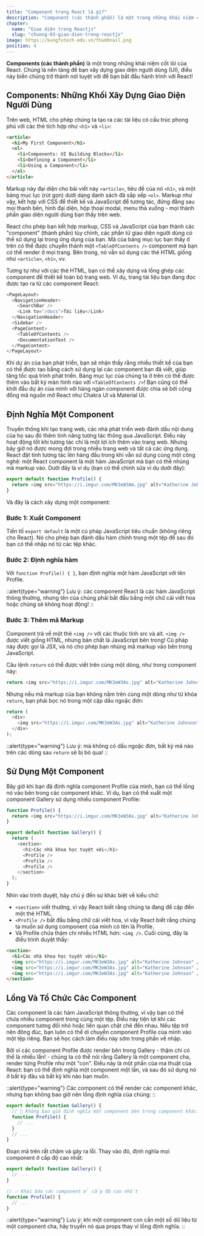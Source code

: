 ```yaml
---
title: "Component trong React là gì?"
description: "Component (các thành phần) là một trong những khái niệm cốt lõi của React. Chúng là nền tảng để bạn xây dựng giao diện người dùng (UI), điều này biến chúng trở thành nơi tuyệt vời để bạn bắt đầu hành trình với React!"
chapter:
  name: "Giao diện trong Reactjs"
  slug: "chuong-03-giao-dien-trong-reactjs"
image: https://kungfutech.edu.vn/thumbnail.png
position: 4
---
```


**Components (các thành phần)** là một trong những khái niệm cốt lõi của React. Chúng là nền tảng để bạn xây dựng giao diện người dùng (UI), điều này biến chúng trở thành nơi tuyệt vời để bạn bắt đầu hành trình với React!

## Components: Những Khối Xây Dựng Giao Diện Người Dùng

Trên web, HTML cho phép chúng ta tạo ra các tài liệu có cấu trúc phong phú với các thẻ tích hợp như `<h1>` và `<li>`:

```html
<article>
  <h1>My First Component</h1>
  <ol>
    <li>Components: UI Building Blocks</li>
    <li>Defining a Component</li>
    <li>Using a Component</li>
  </ol>
</article>
```

Markup này đại diện cho bài viết này `<article>`, tiêu đề của nó `<h1>`, và một bảng mục lục (rút gọn) dưới dạng danh sách đã sắp xếp `<ol>`. Markup như vậy, kết hợp với CSS để thiết kế và JavaScript để tương tác, đứng đằng sau mọi thanh bên, hình đại diện, hộp thoại modal, menu thả xuống - mọi thành phần giao diện người dùng bạn thấy trên web.

React cho phép bạn kết hợp markup, CSS và JavaScript của bạn thành các "component" (thành phần) tùy chỉnh, các phần tử giao diện người dùng có thể sử dụng lại trong ứng dụng của bạn. Mã của bảng mục lục bạn thấy ở trên có thể được chuyển thành một `<TableOfContents />` component mà bạn có thể render ở mọi trang. Bên trong, nó vẫn sử dụng các thẻ HTML giống như `<article>`, `<h1>`, vv.

Tương tự như với các thẻ HTML, bạn có thể xây dựng và lồng ghép các component để thiết kế toàn bộ trang web. Ví dụ, trang tài liệu bạn đang đọc được tạo ra từ các component React:

```javascript
<PageLayout>
  <NavigationHeader>
    <SearchBar />
    <Link to="/docs">Tài liệu</Link>
  </NavigationHeader>
  <Sidebar />
  <PageContent>
    <TableOfContents />
    <DocumentationText />
  </PageContent>
</PageLayout>
```

Khi dự án của bạn phát triển, bạn sẽ nhận thấy rằng nhiều thiết kế của bạn có thể được tạo bằng cách sử dụng lại các component bạn đã viết, giúp tăng tốc quá trình phát triển. Bảng mục lục của chúng ta ở trên có thể được thêm vào bất kỳ màn hình nào với `<TableOfContents />`! Bạn cũng có thể khởi đầu dự án của mình với hàng ngàn component được chia sẻ bởi cộng đồng mã nguồn mở React như Chakra UI và Material UI.

## Định Nghĩa Một Component

Truyền thống khi tạo trang web, các nhà phát triển web đánh dấu nội dung của họ sau đó thêm tính năng tương tác thông qua JavaScript. Điều này hoạt động tốt khi tương tác chỉ là một lợi ích thêm vào trang web. Nhưng bây giờ nó được mong đợi trong nhiều trang web và tất cả các ứng dụng. React đặt tính tương tác lên hàng đầu trong khi vẫn sử dụng cùng một công nghệ: một React component là một hàm JavaScript mà bạn có thể nhúng mã markup vào. Dưới đây là ví dụ (bạn có thể chỉnh sửa ví dụ dưới đây):

```javascript
export default function Profile() {
  return <img src="https://i.imgur.com/MK3eW3Am.jpg" alt="Katherine Johnson" />;
}
```

Và đây là cách xây dựng một component:

### Bước 1: Xuất Component

Tiền tố `export default` là một cú pháp JavaScript tiêu chuẩn (không riêng cho React). Nó cho phép bạn đánh dấu hàm chính trong một tệp để sau đó bạn có thể nhập nó từ các tệp khác.

### Bước 2: Định nghĩa hàm

Với `function Profile() { }`, bạn định nghĩa một hàm JavaScript với tên Profile.

::alert{type="warning"}
Lưu ý: các component React là các hàm JavaScript thông thường, nhưng tên của chúng phải bắt đầu bằng một chữ cái viết hoa hoặc chúng sẽ không hoạt động!
::

### Bước 3: Thêm mã Markup

Component trả về một thẻ `<img />` với các thuộc tính src và alt. `<img />` được viết giống HTML, nhưng bản chất là JavaScript bên trong! Cú pháp này được gọi là JSX, và nó cho phép bạn nhúng mã markup vào bên trong JavaScript.

Câu lệnh `return` có thể được viết trên cùng một dòng, như trong component này:

```javascript
return <img src="https://i.imgur.com/MK3eW3As.jpg" alt="Katherine Johnson" />;
```

Nhưng nếu mã markup của bạn không nằm trên cùng một dòng như từ khóa `return`, bạn phải bọc nó trong một cặp dấu ngoặc đơn:

```javascript
return (
  <div>
    <img src="https://i.imgur.com/MK3eW3As.jpg" alt="Katherine Johnson" />
  </div>
);
```

::alert{type="warning"}
Lưu ý: mà không có dấu ngoặc đơn, bất kỳ mã nào trên các dòng sau `return` sẽ bị bỏ qua!
::

## Sử Dụng Một Component

Bây giờ khi bạn đã định nghĩa component Profile của mình, bạn có thể lồng nó vào bên trong các component khác. Ví dụ, bạn có thể xuất một component Gallery sử dụng nhiều component Profile:

```javascript
function Profile() {
  return <img src="https://i.imgur.com/MK3eW3As.jpg" alt="Katherine Johnson" />;
}

export default function Gallery() {
  return (
    <section>
      <h1>Các nhà khoa học tuyệt vời</h1>
      <Profile />
      <Profile />
      <Profile />
    </section>
  );
}
```

Nhìn vào trình duyệt, hãy chú ý đến sự khác biệt về kiểu chữ:

- `<section>` viết thường, vì vậy React biết rằng chúng ta đang đề cập đến một thẻ HTML.
- `<Profile />` bắt đầu bằng chữ cái viết hoa, vì vậy React biết rằng chúng ta muốn sử dụng component của mình có tên là Profile.
- Và Profile chứa thậm chí nhiều HTML hơn: `<img />`. Cuối cùng, đây là điều trình duyệt thấy:

```html
<section>
  <h1>Các nhà khoa học tuyệt vời</h1>
  <img src="https://i.imgur.com/MK3eW3As.jpg" alt="Katherine Johnson" />
  <img src="https://i.imgur.com/MK3eW3As.jpg" alt="Katherine Johnson" />
  <img src="https://i.imgur.com/MK3eW3As.jpg" alt="Katherine Johnson" />
</section>
```

## Lồng Và Tổ Chức Các Component

Các component là các hàm JavaScript thông thường, vì vậy bạn có thể chứa nhiều component trong cùng một tệp. Điều này tiện lợi khi các component tương đối nhỏ hoặc liên quan chặt chẽ đến nhau. Nếu tệp trở nên đông đúc, bạn luôn có thể di chuyển component Profile của mình vào một tệp riêng. Bạn sẽ học cách làm điều này sớm trong phần về nhập.

Bởi vì các component Profile được render bên trong Gallery - thậm chí có thể là nhiều lần! - chúng ta có thể nói rằng Gallery là một component cha, render từng Profile như một "con". Điều này là một phần của ma thuật của React: bạn có thể định nghĩa một component một lần, và sau đó sử dụng nó ở bất kỳ đâu và bất kỳ khi nào bạn muốn.

::alert{type="warning"}
Các component có thể render các component khác, nhưng bạn không bao giờ nên lồng định nghĩa của chúng:
::

```javascript
export default function Gallery() {
  // 🔴 Không bao giờ định nghĩa một component bên trong component khác!
  function Profile() {
    // ...
  }
  // ...
}
```

Đoạn mã trên rất chậm và gây ra lỗi. Thay vào đó, định nghĩa mọi component ở cấp độ cao nhất:

```javascript
export default function Gallery() {
  // ...
}

// ✅ Khai báo các component ở cấp độ cao nhất
function Profile() {
  // ...
}
```

::alert{type="warning"}
Lưu ý: khi một component con cần một số dữ liệu từ một component cha, hãy truyền nó qua props thay vì lồng định nghĩa.
::

